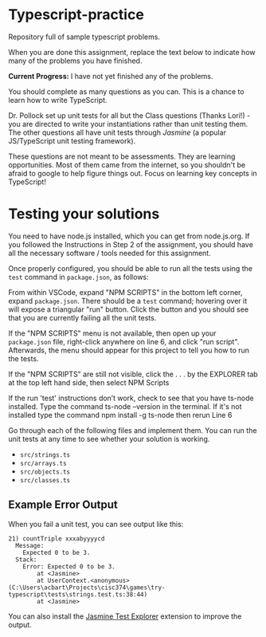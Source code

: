 # Typescript-practice

Repository full of sample typescript problems.

When you are done this assignment, replace the text below to indicate how many of the problems you have finished.

**Current Progress:** I have not yet finished any of the problems.

You should complete as many questions as you can.
This is a chance to learn how to write TypeScript.

Dr. Pollock set up unit tests for all but the Class questions (Thanks Lori!) - you are directed to write your 
instantiations rather than unit testing them. The other questions all 
have unit tests through *Jasmine* (a popular JS/TypeScript unit testing framework).

These questions are not meant to be assessments. They are learning opportunities. Most of them came from the internet, so you shouldn't be afraid to google to help figure things out. Focus on learning key concepts in TypeScript!

# Testing your solutions

You need to have node.js installed, which you can get from node.js.org. If you followed the Instructions in Step 2 of the assignment, you should have all the necessary software / tools needed for this assignment.

Once properly configured, you should be able to run all the tests using the `test` command
in `package.json`, as follows:

From within VSCode, expand "NPM SCRIPTS" in the bottom left corner, expand `package.json`.
There should be a `test` command; hovering over it will expose a triangular "run" button.
Click the button and you should see that you are currently failing all the unit tests.

If the "NPM SCRIPTS" menu is not available, then open up your `package.json` file, 
right-click anywhere on line 6, and click "run script". 
Afterwards, the menu  should appear for this project to tell you how to run the tests.  

If the "NPM SCRIPTS" are still not visible, click the . . . by the EXPLORER 
tab at the top left hand side, then select NPM Scripts

If the run 'test' instructions don’t work, check to see that you have ts-node installed.
Type the command
ts-node –version 
in the terminal. If it's not installed type the command
npm install -g ts-node
then rerun Line 6

	
Go through each of the following files and implement them. You can run the unit tests
at any time to see whether your solution is working.

* `src/strings.ts`
* `src/arrays.ts`
* `src/objects.ts`
* `src/classes.ts`

## Example Error Output

When you fail a unit test, you can see output like this:

```
21) countTriple xxxabyyyycd
  Message:
    Expected 0 to be 3.
  Stack:
    Error: Expected 0 to be 3.
        at <Jasmine>
        at UserContext.<anonymous> (C:\Users\acbart\Projects\cisc374\games\try-typescript\tests\strings.test.ts:38:44)
        at <Jasmine>
```

You can also install the [Jasmine Test Explorer](https://marketplace.visualstudio.com/items?itemName=hbenl.vscode-jasmine-test-adapter) extension to improve the output.
